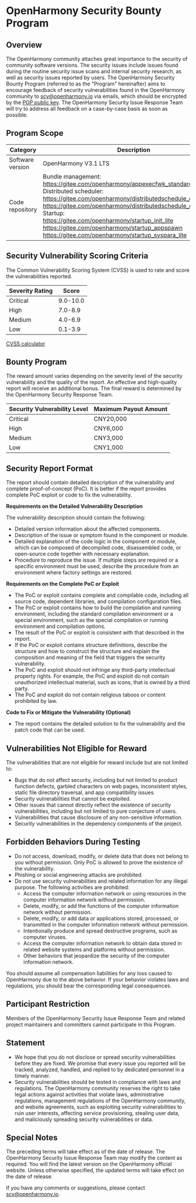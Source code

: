# OpenHarmony Security Bounty Program

## Overview

The OpenHarmony community attaches great importance to the security of community software versions. The security issues include issues found during the routine security issue scans and internal security research, as well as security issues reported by users. The OpenHarmony Security Bounty Program (referred to as the "Program" hereinafter) aims to encourage feedback of security vulnerabilities found in the OpenHarmony community to scy@openharmony.io via emails, which should be encrypted by the [PGP public key](/publicKey/Scy-OpenHarmony_publickey.asc). The OpenHarmony Security Issue Response Team will try to address all feedback on a case-by-case basis as soon as possible.

## Program Scope
|Category|Description|
|--------|-------------------|
|Software version|OpenHarmony V3.1 LTS|
|Code repository|Bundle management:<br>https://gitee.com/openharmony/appexecfwk_standard<br>Distributed scheduler:<br>https://gitee.com/openharmony/distributedschedule_dms_fwk_lite<br>https://gitee.com/openharmony/distributedschedule_dms_fwk<br>Startup:<br>https://gitee.com/openharmony/startup_init_lite<br>https://gitee.com/openharmony/startup_appspawn<br>https://gitee.com/openharmony/startup_syspara_lite|

## Security Vulnerability Scoring Criteria

The Common Vulnerability Scoring System (CVSS) is used to rate and score the vulnerabilities reported.

|Severity Rating|Score|
|--------------------------|-----------------|
|Critical|9.0-10.0|
|High|7.0-8.9|
|Medium|4.0-6.9|
|Low|0.1-3.9|

[CVSS calculator](https://www.first.org/cvss/calculator/3.1)

## Bounty Program

The reward amount varies depending on the severity level of the security vulnerability and the quality of the report. An effective and high-quality report will receive an additional bonus. The final reward is determined by the OpenHarmony Security Response Team.

| Security Vulnerability Level| Maximum Payout Amount|
|-----------|----|
|Critical|CNY20,000|
|High|CNY6,000|
|Medium|CNY3,000|
|Low|CNY1,000|


## Security Report Format

The report should contain detailed description of the vulnerability and complete proof-of-concept (PoC). It is better if the report provides complete PoC exploit or code to fix the vulnerability.

**Requirements on the Detailed Vulnerability Description**

The vulnerability description should contain the following:
- Detailed version information about the affected components.
- Description of the issue or symptom found in the component or module.
- Detailed explanation of the code logic in the component or module, which can be composed of decompiled code, disassembled code, or open-source code together with necessary explanation.
- Procedure to reproduce the issue. If multiple steps are required or a specific environment must be used, describe the procedure from an environment where factory settings are restored.

**Requirements on the Complete PoC or Exploit**

- The PoC or exploit contains complete and compilable code, including all source code, dependent libraries, and compilation configuration files.
-  The PoC or exploit contains how to build the compilation and running environment, including the standard compilation environment or a special environment, such as the special compilation or running environment and compilation options.
-  The result of the PoC or exploit is consistent with that described in the report.
- If the PoC or exploit contains structure definitions, describe the structure and how to construct the structure and explain the composition and meaning of the field that triggers the security vulnerability.
-  The PoC and exploit should not infringe any third-party intellectual property rights. For example, the PoC and exploit do not contain unauthorized intellectual material, such as icons, that is owned by a third party.
- The PoC and exploit do not contain religious taboos or content prohibited by law.

**Code to Fix or Mitigate the Vulnerability (Optional)**

- The report contains the detailed solution to fix the vulnerability and the patch code that can be used.

## Vulnerabilities Not Eligible for Reward

The vulnerabilities that are not eligible for reward include but are not limited to:

- Bugs that do not affect security, including but not limited to product function defects, garbled characters on web pages, inconsistent styles, static file directory traversal, and app compatibility issues.
-  Security vulnerabilities that cannot be exploited.
- Other issues that cannot directly reflect the existence of security vulnerabilities, including but not limited to pure conjecture of users.
- Vulnerabilities that cause disclosure of any non-sensitive information.
- Security vulnerabilities in the dependency components of the project.

## **Forbidden Behaviors During Testing**

- Do not access, download, modify, or delete data that does not belong to you without permission. Only PoC is allowed to prove the existence of the vulnerability.
- Phishing or social engineering attacks are prohibited.
- Do not use security vulnerabilities and related information for any illegal purpose. The following activities are prohibited:
  - Access the computer information network or using resources in the computer information network without permission.
  - Delete, modify, or add the functions of the computer information network without permission.
  - Delete, modify, or add data or applications stored, processed, or transmitted in the computer information network without permission.
  - Intentionally produce and spread destructive programs, such as computer viruses.
  - Access the computer information network to obtain data stored in related website systems and platforms without permission.
  - Other behaviors that jeopardize the security of the computer information network.

You should assume all compensation liabilities for any loss caused to OpenHarmony due to the above behavior. If your behavior violates laws and regulations, you should bear the corresponding legal consequences.

## Participant Restriction

Members of the OpenHarmony Security Issue Response Team and related project maintainers and committers cannot participate in this Program.

## Statement

- We hope that you do not disclose or spread security vulnerabilities before they are fixed. We promise that every issue you reported will be tracked, analyzed, handled, and replied to by dedicated personnel in a timely manner.
- Security vulnerabilities should be tested in compliance with laws and regulations. The OpenHarmony community reserves the right to take legal actions against activities that violate laws, administrative regulations, management regulations of the OpenHarmony community, and website agreements, such as exploiting security vulnerabilities to ruin user interests, affecting service provisioning, stealing user data, and maliciously spreading security vulnerabilities or data.

## Special Notes

The preceding terms will take effect as of the date of release. The OpenHarmony Security Issue Response Team may modify the content as required. You will find the latest version on the OpenHarmony official website. Unless otherwise specified, the updated terms will take effect on the date of release. 

If you have any comments or suggestions, please contact scy@openharmony.io.
